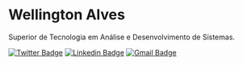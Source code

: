 # Wellington Alves  

Superior de Tecnologia em Análise e Desenvolvimento de Sistemas.

[![Twitter Badge](https://img.shields.io/badge/-@wellyngtonAlvs-00875f?style=flat-square&labelColor=00875f&logo=twitter&logoColor=white&link=https://twitter.com/wellyngtonAlvs)](https://twitter.com/wellyngtonAlvs) 
[![Linkedin Badge](https://img.shields.io/badge/-Wellington%20Alves-00875f?style=flat-square&logo=Linkedin&logoColor=white&link=https://www.linkedin.com/in/wellington-alves-55b42a18a/)](https://www.linkedin.com/in/wellington-alves-55b42a18a/) 
[![Gmail Badge](https://img.shields.io/badge/-wellyngton.alvs@gmail.com-00875f?style=flat-square&logo=Gmail&logoColor=white&link=mailto:wellyngton.alvs@gmail.com)](mailto:wellyngton.alvs@gmail.com)
